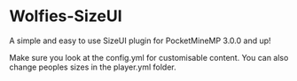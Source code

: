 # Wolfies-SizeUI
A simple and easy to use SizeUI plugin for PocketMineMP 3.0.0 and up!

Make sure you look at the config.yml for customisable content.
You can also change peoples sizes in the player.yml folder.
